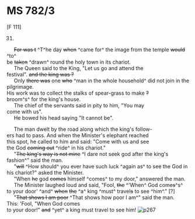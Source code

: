 # MS 782/3

[F 111]

31.

&nbsp;&nbsp;&nbsp;&nbsp;&nbsp;~~For was t~~ ^T^he day ~~when~~ ^came for^ the image from the temple ~~would~~ ^to^ \
be ~~taken~~ ^drawn^ round the holy town in its chariot. \
&nbsp;&nbsp;&nbsp;&nbsp;&nbsp;The Queen said to the King, "Let us go and attend the \
festival". ~~and the king was ?~~ \
&nbsp;&nbsp;&nbsp;&nbsp;&nbsp;Only ~~there was~~ one ~~who~~ ^man in the whole household^ did not join in the pilgrimage. \
His work was to collect the stalks of spear-grass to make ~~?~~ \
broom^s^ for the king's house. \
&nbsp;&nbsp;&nbsp;&nbsp;&nbsp;The chief of the servants said in pity to him, "You may \
come with us". \
&nbsp;&nbsp;&nbsp;&nbsp;&nbsp;He bowed his head saying "It cannot be". 

&nbsp;&nbsp;&nbsp;&nbsp;&nbsp;The man dwelt by the road along which the king's follow- \
ers had to pass. And when the Minister's elephant reached \
this spot, he called to him and said: "Come with us and see \
the God ~~coming out~~ ^ride^ in his chariot." \
&nbsp;&nbsp;&nbsp;&nbsp;&nbsp;"~~The king's way is not mine~~ ^I dare not seek god after the king's fashion^" said the man. \
&nbsp;&nbsp;&nbsp;&nbsp;&nbsp;"~~will~~ ^How should^ you ever have such luck ^again as^ to see the God in \
his chariot?" asked the Minister. \
&nbsp;&nbsp;&nbsp;&nbsp;&nbsp;"When ~~he~~ god ~~comes~~ himself ^comes^ to my door," answered the man. \
&nbsp;&nbsp;&nbsp;&nbsp;&nbsp;The Minister laughed loud and said, "Fool, ~~the~~ ^'When^ God come~~s~~^s^ \
to your door' ^and^ ~~when~~ ~~the~~ ^a^ king ^must^ travel~~s~~ to see ^him^." [?] \
&nbsp;&nbsp;&nbsp;&nbsp;&nbsp;"~~That shows I am poor~~ ^That shows how poor I am^"  said the man. \
This: 'Fool, "When God comes \
to your door!" ~~and~~ ^yet^ a king must travel to see him!
![p267](MS782_3-267.jpg)
